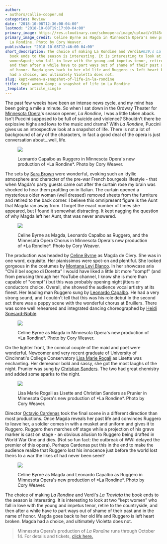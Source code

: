 ```yaml
---
author:
- authors/callie-cooper.md
categories: Review
date: "2018-10-08T12:36:00-04:00"
lastmod: "2018-10-08T19:17:00-04:00"
primary_image: https://res.cloudinary.com/schmopera/image/upload/v1545409169/media/webhook-uploads/1539016330719/sq_T8A7044.jpg.jpg
primary_image_credit: Celine Byrne as Magda in Minnesota Opera's new production of
  La Rondine. Photo by Cory Weaver.
publishDate: "2018-10-08T12:46:00-04:00"
short_description: The choice of making La Rondine and Verdi&#039;s La Traviata the
  book ends to the season is interesting. It is interesting to look at two &quot;kept
  women&quot; who fall in love with the young and impetus tenor, retire to the countryside,
  and then after a while have to part ways out of shame of their past and in the name
  of honor. Magda goes back to her old life and Ruggero is left heart broken. Magda
  had a choice, and ultimately Violetta does not.
slug: kept-women-a-snapshot-of-life-in-la-rondine
title: Kept women &amp; a snapshot of life in La Rondine
_template: article_single
---
```


The past few weeks have been an intense news cycle, and my mind has been going a mile a minute. So when I sat down in the Ordway Theater for [Minnesota Opera](/scene/companies/minnesota-opera/)'s season opener, *La Rondine*, I was a little taken aback. Isn't Puccini supposed to be full of suicide and violence? Shouldn't  there be explosive highs and lows to the music and drama? With *La Rondine*, Puccini gives us an introspective look at a snapshot of life. There is not a lot of background of any of the characters, in fact a good deal of the opera is just conversation about...well, life.

<figure data-type="image">

![](https://res.cloudinary.com/schmopera/image/upload/v1545409169/media/webhook-uploads/1539016522544/_T8A6999.jpg.jpg)

<figcaption>Leonardo Capalbo as Ruggero in Minnesota Opera's new production of *La Rondine*. Photo by Cory Weaver.</figcaption>
</figure>

The sets by [Sara Brown](https://mnopera.org/biography/sara-brown/) were wonderful, evoking such an idyllic atmosphere and character of the pre-war French bourgeois lifestyle - that when Magda's party guests came out after the curtain rose my brain was shocked to hear them prattling on in Italian. The curtain opened a mysterious older woman (well dressed) removed sheets from the furniture and retired to the back corner. I believe this omnipresent figure is the Aunt that Magda ran away from. I forget the exact number of times she appeared, but I found it somewhat distracting. It kept nagging the question of why Magda left her Aunt, that was never answered.

<figure data-type="image">

![](https://res.cloudinary.com/schmopera/image/upload/v1545409169/media/webhook-uploads/1539016390379/_37A6779.jpg.jpg)

<figcaption>Celine Byrne as Magda, Leonardo Capalbo as Ruggero, and the Minnesota Opera Chorus in Minnesota Opera's new production of *La Rondine*. Photo by Cory Weaver.</figcaption>
</figure>

The production was headed by [Celine Byrne](https://mnopera.org/biography/celine-byrne/) as Magda de Civry. She was in one word, exquisite. Her pianissimos were spot-on and plentiful. She looked gorgeous in the costumes by [Montana Levi Blanco](https://mnopera.org/biography/montana-blanco/). In her showcase aria "Chi il bel sogno di Doretta" I would have liked a little bit more "oompf" (and from perusing through her YouTube channel, I know she is more than capable of "oompf") but this was probably opening night jitters or conductors choice. Overall, she showed the audience vocal artistry at its finest. Her leading man Ruggero sung by [Leonardo Capalbo](https://mnopera.org/biography/leonardo-capalbo/). He had a very strong sound, and I couldn't tell that this was his role debut  In the second act there was a peppy scene with the wonderful chorus at Bruillers. There was some well rehearsed and integrated dancing choreographed by [Heidi Spesard-Noble](https://mnopera.org/biography/heidi-spesard-noble/).

<figure data-type="image">

![](https://res.cloudinary.com/schmopera/image/upload/v1545409169/media/webhook-uploads/1539016397381/_T8A6689.jpg.jpg)

<figcaption>Celine Byrne as Magda in Minnesota Opera's new production of *La Rondine*. Photo by Cory Weaver.</figcaption>
</figure>

On the lighter front, the comical couple of the maid and poet were wonderful. Newcomer and very recent graduate of University of Cincinnati's College Conservatory [Lisa Marie Rogali](https://mnopera.org/biography/lisa-marie-rogali/) as Lisette was enchanting. Her demeanor bold and sassy, she got the most laughs of the night. Prunier was sung by [Christian Sanders](https://mnopera.org/biography/christian-sanders/). The two had great chemistry and added some sparks to the night.

<figure data-type="image">

![](https://res.cloudinary.com/schmopera/image/upload/v1545409169/media/webhook-uploads/1539016404702/_T8A6871.jpg.jpg)

<figcaption>Lisa Marie Rogali as Lisette and Christian Sanders as Prunier in Minnesota Opera's new production of *La Rondine*. Photo by Cory Weaver.</figcaption>
</figure>

Director [Octavio Cardenas](https://mnopera.org/biography/octavio-cardenas/) took the final scene in a different direction than most productions. Once Magda reveals her past life and convinces Ruggero to leave her, a soldier comes in with a musket and uniform and gives it to Ruggero. Ruggero then marches off stage while a projection of his grave marker is cast on stage - an obvious allusion to Ruggero being drafted in World War One and dies. (Not so fun fact: the outbreak of WWI delayed the premier of this opera). Perhaps Cardenas put this in the end to make the audience realize that Ruggero lost his innocence just before the world lost theirs to a war the likes of had never been seen?

<figure data-type="image">

![](https://res.cloudinary.com/schmopera/image/upload/v1545409169/media/webhook-uploads/1539016413580/_37A6957.jpg.jpg)

<figcaption>Celine Byrne as Magda and Leonardo Capalbo as Ruggero in Minnesota Opera's new production of *La Rondine*. Photo by Cory Weaver.</figcaption>
</figure>

The choice of making *La Rondine* and Verdi's *La Traviata* the book ends to the season is interesting. It is interesting to look at two "kept women" who fall in love with the young and impetus tenor, retire to the countryside, and then after a while have to part ways out of shame of their past and in the name of honor. Magda goes back to her old life and Ruggero is left heart broken. Magda had a choice, and ultimately Violetta does not.

>Minnesota Opera's production of *La Rondine* runs through October 14. For details and tickets, [click here.](https://mnopera.org/season/2018-2019/la-rondine/)
